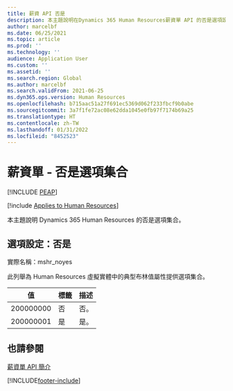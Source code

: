 ```yaml
---
title: 薪資 API 否是
description: 本主題說明在Dynamics 365 Human Resources薪資單 API 的否是選項設定。
author: marcelbf
ms.date: 06/25/2021
ms.topic: article
ms.prod: ''
ms.technology: ''
audience: Application User
ms.custom: ''
ms.assetid: ''
ms.search.region: Global
ms.author: marcelbf
ms.search.validFrom: 2021-06-25
ms.dyn365.ops.version: Human Resources
ms.openlocfilehash: b715aac51a27f691ec5369d062f233fbcf9b0abe
ms.sourcegitcommit: 3a7f1fe72ac08e62dda1045e0fb97f7174b69a25
ms.translationtype: HT
ms.contentlocale: zh-TW
ms.lasthandoff: 01/31/2022
ms.locfileid: "8452523"
---
```

# <a name="payroll---no-yes-option-set"></a>薪資單 - 否是選項集合


[!INCLUDE [PEAP](../includes/peap-1.md)]

[!include [Applies to Human Resources](../includes/applies-to-hr.md)]

本主題說明 Dynamics 365 Human Resources 的否是選項集合。

## <a name="option-set-no-yes"></a>選項設定：否是

實際名稱：mshr_noyes

此列舉為 Human Resources 虛擬實體中的典型布林值屬性提供選項集合。

| 值 | 標籤 | 描述 |
| --- | --- | --- |
| 200000000 | 否 | 否。 |
| 200000001 | 是 | 是。 |

## <a name="see-also"></a>也請參閱

[薪資單 API 簡介](hr-admin-integration-payroll-api-introduction.md)<br>


[!INCLUDE[footer-include](../includes/footer-banner.md)]

